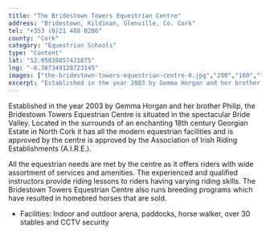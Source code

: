 ```yaml
---
title: "The Bridestown Towers Equestrian Centre"
address: "Bridestown, Kildinan, Glenville, Co. Cork"
tel: "+353 (0)21 488 0286"
county: "Cork"
category: "Equestrian Schools"
type: "Content"
lat: "52.05828857421875"
lng: "-8.387349128723145"
images: ["the-bridestown-towers-equestrian-centre-0.jpg","200","160","the-bridestown-towers-equestrian-centre-3.jpg","169","417"]
excerpt: "Established in the year 2003 by Gemma Horgan and her brother Philip, the Bridestown Towers Equestrian Centre is situated in the spectacular Bride Vall..."
---
```

<p>Established in the year 2003 by Gemma Horgan and her brother Philip, the Bridestown Towers Equestrian Centre is situated in the spectacular Bride Valley. Located in the surrounds of an enchanting 18th century Georgian Estate in North Cork it has all the modern equestrian facilities and is approved by the centre is approved by the Association of Irish Riding Establishments (A.I.R.E.).</p>  
    <p>All the equestrian needs are met by the centre as it offers riders with wide assortment of services and amenities. The experienced and qualified instructors provide riding lessons to riders having varying riding skills. The Bridestown Towers Equestrian Centre also runs breeding programs which have resulted in homebred horses that are sold.</p>  
    <ul> 
        <li>Facilities: Indoor and outdoor arena, paddocks, horse walker, over 30 stables and CCTV security</li> </ul>